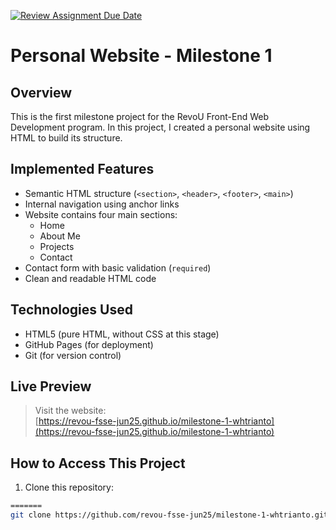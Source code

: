 [![Review Assignment Due Date](https://classroom.github.com/assets/deadline-readme-button-22041afd0340ce965d47ae6ef1cefeee28c7c493a6346c4f15d667ab976d596c.svg)](https://classroom.github.com/a/akoVEwkh)

# Personal Website - Milestone 1

## Overview

This is the first milestone project for the RevoU Front-End Web Development program. In this project, I created a personal website using HTML to build its structure.

## Implemented Features

- Semantic HTML structure (`<section>`, `<header>`, `<footer>`, `<main>`)
- Internal navigation using anchor links
- Website contains four main sections:
  - Home
  - About Me
  - Projects
  - Contact
- Contact form with basic validation (`required`)
- Clean and readable HTML code

## Technologies Used

- HTML5 (pure HTML, without CSS at this stage)
- GitHub Pages (for deployment)
- Git (for version control)

## Live Preview

> Visit the website:  
> [https://revou-fsse-jun25.github.io/milestone-1-whtrianto](https://revou-fsse-jun25.github.io/milestone-1-whtrianto)

## How to Access This Project

1. Clone this repository:

```bash
=======
git clone https://github.com/revou-fsse-jun25/milestone-1-whtrianto.git
